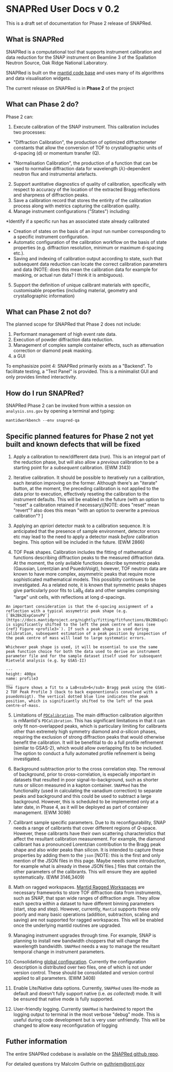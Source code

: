 # SNAPRed User Docs v 0.2

This is a draft set of documentation for Phase 2 release of SNAPRed.

## What is SNAPRed

SNAPRed is a computational tool that supports instrument calibration and data reduction for the SNAP instrument on Beamline 3 of the Spallation Neutron Source, Oak Ridge National Laboratory.

SNAPRed is built on the [mantid code base](https://www.mantidproject.org/) and uses many of its algorithms and data visualisation widgets.

The current release on SNAPRed is in **Phase 2** of the project
	
## What can Phase 2 do? 

Phase 2 can: 

1. Execute calibration of the SNAP instrument. This calibration includes two processes: 

* "Diffraction Calibration", the production of optimized diffractometer constants that allow the conversion of TOF to crystallographic units of d-spacing (d) or momentum transfer (Q).

* "Normalisation Calibration", the production of a function that can be used to normalise diffraction data for wavelength ($\lambda$)-dependent neutron flux and instrumental artefacts. 

2. Support auntitative diagnostics of quality of calibration, specifically with respect to accuracy of the location of the extracted Bragg reflections and sharpness of diffraction peaks.
3. Save a calibration record that stores the entirity of the calibration process along with metrics capturing the calibration quality. 
4. Manage instrument configurations ("States") including:

*Identify if a specific run has an associated state already calibrated
* Creation of states on the basis of an input run number corresponding to a specific instrument configuration. 
* Automatic configuration of the calibration workflow on the basis of state properties (e.g. diffraction resolution, minimum or maximum d-spacing etc.).
* Saving and indexing of calibration output according to state, such that subsequent data reduction can locate the correct calibration parameters and data (NOTE: does this mean the calibration data for example for masking, or actual run data? I think it is ambiguous). 

5. Support the definition of unique calibrant materials with specific, customisable properties (including material, geometry and crystallographic information)


## What can Phase 2 not do?

The planned scope for SNAPRed that Phase 2 does not include: 

1. Performant management of high event rate data. 
2. Execution of powder diffraction data reduction.
3. Management of complex sample container effects, such as attenuation correction or diamond peak masking.
4. a GUI 

To emphasisize point 4: SNAPRed primarily exists as a "Backend". To facilitate testing, a "Test Panel" is provided. This is a minimalist GUI and only provides limited interactivity.

## How do I run SNAPRed?

SNAPRed Phase 2 can be invoked from within a session on `analysis.sns.gov` by opening a terminal and typing:

```
mantidworkbench --env snapred-qa
```
## Specific planned features for Phase 2 not yet built and known defects that will be fixed

1. Apply a calibration to new/different data (run). This is an integral part of the reduction phase, but will also allow a _previous_ calibration to be a starting point for a _subsequent_ calibration. (EWM 3143) 

2. Iterative calibration. It should be possible to iteratively run a calibration, each iteration improving on the former. Although there's an "iterate" button, at the moment, the preceding calibration is not applied to the data prior to execution, effectively reseting the calibration to the instrument defaults. This will be enabled in the future (with an option to "reset" a calibration retained if necessary)[NOTE: does "reset" mean "revert"? also does this mean "with an option to overwrite a previous calibration"? ]

3. Applying an _apriori_ detector mask to a calibration sequence. It is anticipated that the presence of sample environment, detector errors etc may lead to the need to apply a detector mask _before_ calibration begins. This option will be included in the future. (EWM 2866)

4. TOF Peak shapes. Calibration includes the fitting of mathematical functions describing diffraction peaks to the measured diffraction data. At the moment, the only avilable functions describe symmetric peaks (Gaussian, Lorentzian and PsuedoVoigt), however, TOF neutron data are known to have more complex, asymmetric peaks that require more sophisticated mathematical models. This possiblity continues to be investigated.  As a related note, it is known that symmetric peaks shapes give particularly poor fits to LaB<sub>6</sub> data and other samples comprising "large" unit cells, with reflections at long d-spacings. 

```{note}
An important consideration is that the d-spacing assignment of a reflection with a typical assymetric peak shape (e.g. [`Bk2Bk2ExpConvPV`](https://docs.mantidproject.org/nightly/fitting/fitfunctions/Bk2BkExpConvPV.html)) is significantly shifted to the left the peak centre of mass (see {ref}`Figure <profile3>`). If such a peak shape is used during calibration, subsequent estimation of a peak position by inspection of the peak centre of mass will lead to large systematic errors. 

Whichever peak shape is used, it will be essential to use the same peak function choice for both the data used to derive an instrument parameter file and for the sample dataset itself used for subsequent Rietveld analysis (e.g. by GSAS-II)  
```
```{figure} static/profile3.png
---
height: 400px
name: profile3
___
The figure shows a fit to a LaB<sub>6</sub> Bragg peak using the GSAS-2 TOF Peak Profile 3 (back to back exponentionals convolved with a psuedoVoigt). The vertical dotted blue line indicates the peak position, which is significantly shifted to the left of the peak centre-of-mass.
```

5. Limitations of [`PDCalibration`](https://docs.mantidproject.org/nightly/algorithms/PDCalibration-v1.html). The main diffraction calibration algorithm is mMantid's `PDCalibration`. This has significant limitations in that it can only fit non-overlapped peaks, which is particulary limiting for calibrants other than extremely high symmetry diamond and $\alpha$-silicon phases, requiring the exclusion of strong diffraction peaks that would otherwise benefit the calibration. It will be benefitial to do a full profile refinement (similar to GSAS-2), which would allow overlapping fits to be included. The option to conduct a fully automated profile refinement is being investigated. 

6. Background subtraction prior to the cross correlation step. The removal of background, prior to cross-correlation, is especially important in datasets that resulted in poor signal-to-background, such as shorter runs or silicon measured in a kapton container. `SNAPRed` has the functionality (used in calculating the vanadium correction) to separate peaks and background and this could be used to subtract a large background. However, this is scheduled to be implemented only at a later date, in Phase 4, as it will be deployed as part of container management. (EWM 3098)

7. Calibrant sample specific parameters. Due to its reconfigurability, SNAP needs a range of calibrants that cover different regions of $Q$-space. However, these calibrants have their own scattering characteristics that affect the resultant calibration measurement. For example, the diamond calibrant has a pronounced Lorentzian contribution to the Bragg peak shape and also wider peaks than silicon. It is intended to capture these properties by adding them to the `json` [NOTE: this is the first and only mention of the JSON files in this page. Maybe needs some introduction, for example what is already in these JSON files.] files that contain the other parameters of the calibrants. This will ensure they are applied systematically. (EWM 3146,3409)

8. Math on ragged workspaces. [Mantid Ragged Workspaces](https://docs.mantidproject.org/nightly/concepts/Ragged_Workspace.html) are necessary frameworks to store TOF diffraction data from instruments, such as SNAP, that span wide ranges of diffraction angle. They allow each spectra within a dataset to have different binning parameters (start, stop and step). However, currently, `Mantid` supports these only poorly and many basic operations (addition, subtraction, scaling and saving) are not supported for ragged workspaces. This will be enabled once the underlying mantid routines are upgraded. 

9. Managing instrument upgrades through time. For example, SNAP is planning to install new bandwidth choppers that will change the wavelength bandwidth. `SNAPRed` needs a way to manage the resultant temporal change in instrument parameters.

10. Consolidating [global configuration](SNAPRedConfig). Currently the configuration description is distributed over two files, one of which is not under version control. These should be consolidated and version control applied to all parameters. (EWM 3408)

11. Enable Lite/Native data options. Currently, `SNAPRed` uses lite-mode as default and doesn't fully support native (i.e. _as collected_) mode. It will be ensured that native mode is fully supported.

12. User-friendly logging. Currently `SNAPRed` is hardwired to report the logging output to terminal in the most verbose "debug" mode. This is useful during code development but is very user unfriendly. This will be changed to allow easy reconfiguration of logging 

## Futher information

The entire SNAPRed codebase is available on the [SNAPRed github repo](https://https://github.com/neutrons/SNAPRed/).

For detailed questions try Malcolm Guthrie on guthriem@ornl.gov  
